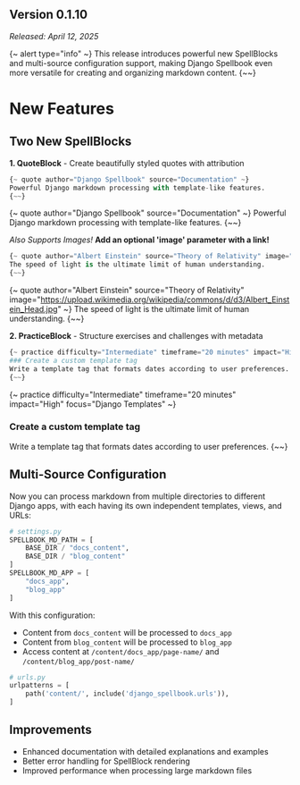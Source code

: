## **Version 0.1.10**

*Released: April 12, 2025*

{~ alert type="info" ~}
This release introduces powerful new SpellBlocks and multi-source configuration support, making Django Spellbook even more versatile for creating and organizing markdown content.
{~~}

# New Features

## Two New SpellBlocks

**1. QuoteBlock** - Create beautifully styled quotes with attribution

```python
{~ quote author="Django Spellbook" source="Documentation" ~}
Powerful Django markdown processing with template-like features.
{~~}
```

{~ quote author="Django Spellbook" source="Documentation" ~}
Powerful Django markdown processing with template-like features.
{~~}

*Also Supports Images!* **Add an optional 'image' parameter with a link!**

```python
{~ quote author="Albert Einstein" source="Theory of Relativity" image="https://upload.wikimedia.org/wikipedia/commons/d/d3/Albert_Einstein_Head.jpg" ~}
The speed of light is the ultimate limit of human understanding.
{~~}
```

{~ quote author="Albert Einstein" source="Theory of Relativity" image="https://upload.wikimedia.org/wikipedia/commons/d/d3/Albert_Einstein_Head.jpg" ~}
The speed of light is the ultimate limit of human understanding.
{~~}

**2. PracticeBlock** - Structure exercises and challenges with metadata

```python
{~ practice difficulty="Intermediate" timeframe="20 minutes" impact="High" focus="Django Templates" ~}
### Create a custom template tag
Write a template tag that formats dates according to user preferences.
{~~}
```

{~ practice difficulty="Intermediate" timeframe="20 minutes" impact="High" focus="Django Templates" ~}
### Create a custom template tag
Write a template tag that formats dates according to user preferences.
{~~}

## Multi-Source Configuration

Now you can process markdown from multiple directories to different Django apps, with each having its own independent templates, views, and URLs:

```python
# settings.py
SPELLBOOK_MD_PATH = [
    BASE_DIR / "docs_content",
    BASE_DIR / "blog_content"
]
SPELLBOOK_MD_APP = [
    "docs_app",
    "blog_app"
]
```

With this configuration:

- Content from `docs_content` will be processed to `docs_app`
- Content from `blog_content` will be processed to `blog_app`
- Access content at `/content/docs_app/page-name/` and `/content/blog_app/post-name/`

```python
# urls.py
urlpatterns = [
    path('content/', include('django_spellbook.urls')),
]
```

## Improvements

- Enhanced documentation with detailed explanations and examples
- Better error handling for SpellBlock rendering
- Improved performance when processing large markdown files
